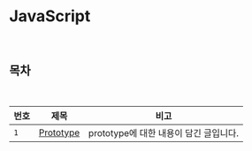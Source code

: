 # JavaScript

<br>

## 목차

<br>

| 번호 | 제목 | 비고 |
|---|:---:|:---:|
| `1` | [Prototype](./prototype.md) | prototype에 대한 내용이 담긴 글입니다.  |